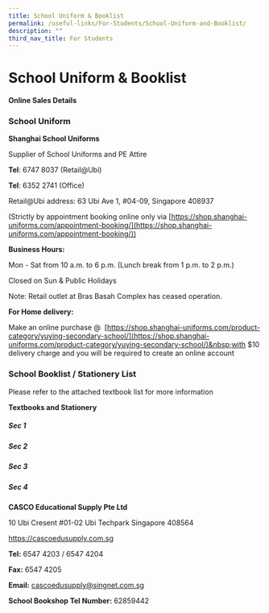 ```yaml
---
title: School Uniform & Booklist
permalink: /useful-links/For-Students/School-Uniform-and-Booklist/
description: ""
third_nav_title: For Students
---
```

School Uniform &amp; Booklist
=========================
<b>Online Sales Details</b>


### School Uniform

<b>Shanghai School Uniforms</b>

Supplier of School Uniforms and PE Attire

<b>Tel</b>: 6747 8037 (Retail@Ubi)

<b>Tel</b>: 6352 2741 (Office)  
  

Retail@Ubi address: 63 Ubi Ave 1, #04-09, Singapore 408937

(Strictly by appointment booking online only via&nbsp;[https://shop.shanghai-uniforms.com/appointment-booking/](https://shop.shanghai-uniforms.com/appointment-booking/))
  

<b>Business Hours:</b>

Mon - Sat from 10 a.m. to 6 p.m. (Lunch break from 1 p.m. to 2 p.m.)

Closed on Sun &amp; Public Holidays

Note: Retail outlet at Bras Basah Complex has ceased operation.

  

<b>For Home delivery:</b>

Make an online purchase @&nbsp;&nbsp;[https://shop.shanghai-uniforms.com/product-category/yuying-secondary-school/](https://shop.shanghai-uniforms.com/product-category/yuying-secondary-school/)&nbsp;with $10 delivery charge and you will be required to create an online account


### School Booklist / Stationery List

Please refer to the attached textbook list for more information

<b>Textbooks and Stationery</b>

##### **Sec 1**



##### **Sec 2**


##### **Sec 3**




##### **Sec 4**




<b>CASCO Educational Supply Pte Ltd</b>

10 Ubi Cresent #01-02 Ubi Techpark Singapore 408564

https://cascoedusupply.com.sg

  

<b>Tel:</b>&nbsp;6547 4203 / 6547 4204&nbsp;&nbsp;

<b>Fax:</b>&nbsp;6547 4205

<b>Email:</b>&nbsp;cascoedusupply@singnet.com.sg

<b>School Bookshop Tel Number:</b>&nbsp;62859442